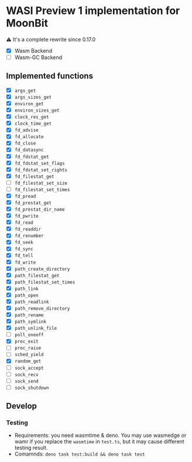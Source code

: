 # WASI Preview 1 implementation for MoonBit

⚠️ It's a complete rewrite since 0.17.0

- [x] Wasm Backend
- [ ] Wasm-GC Backend

## Implemented functions

- [x] `args_get`
- [x] `args_sizes_get`
- [x] `environ_get`
- [x] `environ_sizes_get`
- [x] `clock_res_get`
- [x] `clock_time_get`
- [x] `fd_advise`
- [x] `fd_allocate`
- [x] `fd_close`
- [x] `fd_datasync`
- [x] `fd_fdstat_get`
- [x] `fd_fdstat_set_flags`
- [x] `fd_fdstat_set_rights`
- [x] `fd_filestat_get`
- [ ] `fd_filestat_set_size`
- [ ] `fd_filestat_set_times`
- [x] `fd_pread`
- [x] `fd_prestat_get`
- [x] `fd_prestat_dir_name`
- [x] `fd_pwrite`
- [x] `fd_read`
- [x] `fd_readdir`
- [x] `fd_renumber`
- [x] `fd_seek`
- [x] `fd_sync`
- [x] `fd_tell`
- [x] `fd_write`
- [x] `path_create_directory`
- [x] `path_filestat_get`
- [x] `path_filestat_set_times`
- [x] `path_link`
- [x] `path_open`
- [x] `path_readlink`
- [x] `path_remove_directory`
- [x] `path_rename`
- [x] `path_symlink`
- [x] `path_unlink_file`
- [ ] `poll_oneoff`
- [x] `proc_exit`
- [ ] `proc_raise`
- [ ] `sched_yield`
- [x] `random_get`
- [ ] `sock_accept`
- [ ] `sock_recv`
- [ ] `sock_send`
- [ ] `sock_shutdown`

## Develop

### Testing

- Requirements: you need wasmtime & deno. You may use wasmedge or wamr if you replace the `wasmtime` in `test.ts`, but it may cause different testing result.
- Comamnds: `deno task test:build && deno task test`